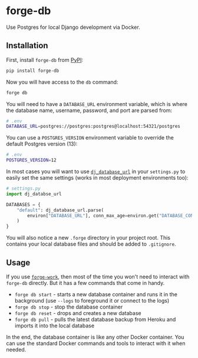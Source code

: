 # forge-db

Use Postgres for local Django development via Docker.


## Installation

First, install `forge-db` from [PyPI](https://pypi.org/project/forge-db/):

```sh
pip install forge-db
```

Now you will have access to the `db` command:

```sh
forge db
```

You will need to have a `DATABASE_URL` environment variable,
which is where the database name, username, password, and port are parsed from:

```sh
# .env
DATABASE_URL=postgres://postgres:postgres@localhost:54321/postgres
```

You can use a `POSTGRES_VERSION` environment variable to override the default Postgres version (13):

```sh
# .env
POSTGRES_VERSION=12
```

In most cases you will want to use [`dj_database_url`](https://github.com/kennethreitz/dj-database-url) in your `settings.py` to easily set the same settings (works in most deployment environments too):

```python
# settings.py
import dj_databse_url

DATABASES = {
    "default": dj_database_url.parse(
        environ["DATABASE_URL"], conn_max_age=environ.get("DATABASE_CONN_MAX_AGE", 600)
    )
}
```

You will also notice a new `.forge` directory in your project root.
This contains your local database files and should be added to `.gitignore`.

## Usage

If you use [`forge-work`](https://github.com/forgepackages/forge-work),
then most of the time you won't need to interact with `forge-db` directly.
But it has a few commands that come in handy.

- `forge db start` - starts a new database container and runs it in the background (use `--logs` to foreground it or connect to the logs)
- `forge db stop` - stop the database container
- `forge db reset` - drops and creates a new database
- `forge db pull` - pulls the latest database backup from Heroku and imports it into the local database

In the end, the database container is like any other Docker container.
You can use the standard Docker commands and tools to interact with it when needed.

